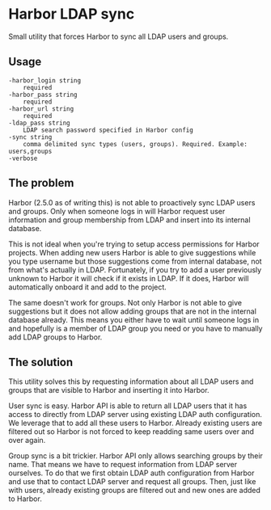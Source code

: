 # Harbor LDAP sync

Small utility that forces Harbor to sync all LDAP users and groups.

## Usage
```
-harbor_login string
    required  
-harbor_pass string  
    required
-harbor_url string  
    required
-ldap_pass string  
    LDAP search password specified in Harbor config
-sync string  
    comma delimited sync types (users, groups). Required. Example: users,groups
-verbose  
```

## The problem

Harbor (2.5.0 as of writing this) is not able to proactively sync LDAP users and groups. Only when someone logs in will Harbor request user information and group membership from LDAP and insert into its internal database. 

This is not ideal when you're trying to setup access permissions for Harbor projects. When adding new users Harbor is able to give suggestions while you type username but those suggestions come from internal database, not from what's actually in LDAP. Fortunately, if you try to add a user previously unknown to Harbor it will check if it exists in LDAP. If it does, Harbor will automatically onboard it and add to the project. 

The same doesn't work for groups. Not only Harbor is not able to give suggestions but it does not allow adding groups that are not in the internal database already. This means you either have to wait until someone logs in and hopefully is a member of LDAP group you need or you have to manually add LDAP groups to Harbor.

## The solution

This utility solves this by requesting information about all LDAP users and groups that are visible to Harbor and inserting it into Harbor.

User sync is easy. Harbor API is able to return all LDAP users that it has access to directly from LDAP server using existing LDAP auth configuration. We leverage that to add all these users to Harbor. Already existing users are filtered out so Harbor is not forced to keep readding same users over and over again.

Group sync is a bit trickier. Harbor API only allows searching groups by their name. That means we have to request information from LDAP server ourselves. To do that we first obtain LDAP auth configuration from Harbor and use that to contact LDAP server and request all groups. Then, just like with users, already existing groups are filtered out and new ones are added to Harbor.
